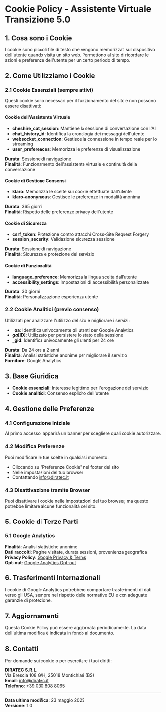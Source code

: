 # Cookie Policy - Assistente Virtuale Transizione 5.0

## 1. Cosa sono i Cookie

I cookie sono piccoli file di testo che vengono memorizzati sul dispositivo dell'utente quando visita un sito web. Permettono al sito di ricordare le azioni e preferenze dell'utente per un certo periodo di tempo.

## 2. Come Utilizziamo i Cookie

### 2.1 Cookie Essenziali (sempre attivi)
Questi cookie sono necessari per il funzionamento del sito e non possono essere disattivati:

#### Cookie dell'Assistente Virtuale
- **cheshire_cat_session**: Mantiene la sessione di conversazione con l'AI
- **chat_history_id**: Identifica la cronologia dei messaggi dell'utente
- **websocket_connection**: Gestisce la connessione in tempo reale per lo streaming
- **user_preferences**: Memorizza le preferenze di visualizzazione

**Durata**: Sessione di navigazione  
**Finalità**: Funzionamento dell'assistente virtuale e continuità della conversazione

#### Cookie di Gestione Consensi
- **klaro**: Memorizza le scelte sui cookie effettuate dall'utente
- **klaro-anonymous**: Gestisce le preferenze in modalità anonima

**Durata**: 365 giorni  
**Finalità**: Rispetto delle preferenze privacy dell'utente

#### Cookie di Sicurezza
- **csrf_token**: Protezione contro attacchi Cross-Site Request Forgery
- **session_security**: Validazione sicurezza sessione

**Durata**: Sessione di navigazione  
**Finalità**: Sicurezza e protezione del servizio

#### Cookie di Funzionalità
- **language_preference**: Memorizza la lingua scelta dall'utente
- **accessibility_settings**: Impostazioni di accessibilità personalizzate

**Durata**: 30 giorni  
**Finalità**: Personalizzazione esperienza utente

### 2.2 Cookie Analitici (previo consenso)
Utilizzati per analizzare l'utilizzo del sito e migliorare i servizi:

- **_ga**: Identifica univocamente gli utenti per Google Analytics
- **_ga_[ID]**: Utilizzato per persistere lo stato della sessione
- **_gid**: Identifica univocamente gli utenti per 24 ore

**Durata**: Da 24 ore a 2 anni  
**Finalità**: Analisi statistiche anonime per migliorare il servizio  
**Fornitore**: Google Analytics

## 3. Base Giuridica

- **Cookie essenziali**: Interesse legittimo per l'erogazione del servizio
- **Cookie analitici**: Consenso esplicito dell'utente

## 4. Gestione delle Preferenze

### 4.1 Configurazione Iniziale
Al primo accesso, apparirà un banner per scegliere quali cookie autorizzare.

### 4.2 Modifica Preferenze
Puoi modificare le tue scelte in qualsiasi momento:
- Cliccando su "Preferenze Cookie" nel footer del sito
- Nelle impostazioni del tuo browser
- Contattando [info@diratec.it](mailto:info@diratec.it)

### 4.3 Disattivazione tramite Browser
Puoi disattivare i cookie nelle impostazioni del tuo browser, ma questo potrebbe limitare alcune funzionalità del sito.

## 5. Cookie di Terze Parti

### 5.1 Google Analytics
**Finalità**: Analisi statistiche anonime  
**Dati raccolti**: Pagine visitate, durata sessioni, provenienza geografica  
**Privacy Policy**: [Google Privacy & Terms](https://policies.google.com/privacy)  
**Opt-out**: [Google Analytics Opt-out](https://tools.google.com/dlpage/gaoptout)

## 6. Trasferimenti Internazionali

I cookie di Google Analytics potrebbero comportare trasferimenti di dati verso gli USA, sempre nel rispetto delle normative EU e con adeguate garanzie di protezione.

## 7. Aggiornamenti

Questa Cookie Policy può essere aggiornata periodicamente. La data dell'ultima modifica è indicata in fondo al documento.

## 8. Contatti

Per domande sui cookie o per esercitare i tuoi diritti:

**DIRATEC S.R.L.**  
Via Brescia 108 G/H, 25018 Montichiari (BS)  
**Email**: [info@diratec.it](mailto:info@diratec.it)  
**Telefono**: [+39 030 808 8065](tel:+390308088065)

---

**Data ultima modifica**: 23 maggio 2025  
**Versione**: 1.0